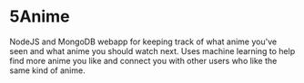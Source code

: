 # 5Anime

NodeJS and MongoDB webapp for keeping track of what anime you've seen and what anime you should watch next. Uses machine learning to help find more anime you like and connect you with other users who like the same kind of anime.
